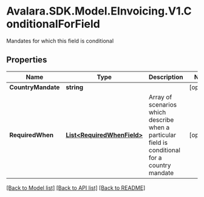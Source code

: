 # Avalara.SDK.Model.EInvoicing.V1.ConditionalForField
Mandates for which this field is conditional

## Properties

Name | Type | Description | Notes
------------ | ------------- | ------------- | -------------
**CountryMandate** | **string** |  | [optional] 
**RequiredWhen** | [**List&lt;RequiredWhenField&gt;**](RequiredWhenField.md) | Array of scenarios which describe when a particular field is conditional for a country mandate | [optional] 

[[Back to Model list]](../../../README.md#documentation-for-models) [[Back to API list]](../../../README.md#documentation-for-api-endpoints) [[Back to README]](../../../README.md)

